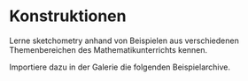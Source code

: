 # Konstruktionen

Lerne sketchometry anhand von Beispielen aus verschiedenen Themenbereichen des Mathematikunterrichts kennen.

Importiere dazu in der Galerie die folgenden Beispielarchive.


